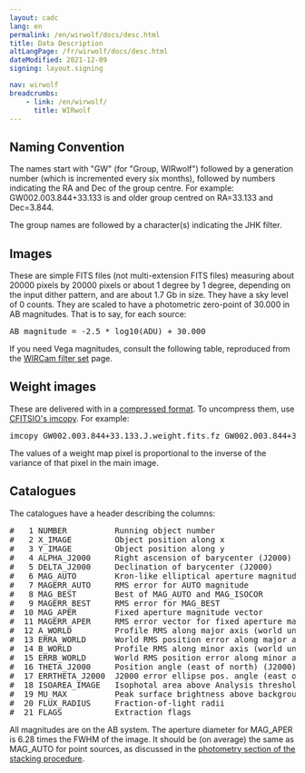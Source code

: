 ```yaml
---
layout: cadc
lang: en
permalink: /en/wirwolf/docs/desc.html
title: Data Description
altLangPage: /fr/wirwolf/docs/desc.html
dateModified: 2021-12-09
signing: layout.signing

nav: wirwolf
breadcrumbs:
    - link: /en/wirwolf/
      title: WIRwolf
---
```

<h2>Naming Convention</h2>
<p>
    The names start with "GW" (for
    "Group, WIRwolf") followed by a generation number (which is incremented every
    six months), followed by numbers indicating the RA and Dec of the
    group centre. For example: GW002.003.844+33.133 is and older group
    centred on RA=33.133 and Dec=3.844. 
</p>
<p>
    The group names are followed by a character(s) indicating the JHK filter.
</p>
<h2>Images</h2>
<p>
     These are simple FITS files (not multi-extension FITS files)
     measuring about 20000 pixels by 20000 pixels or about 1 degree by
     1 degree, depending on the input dither pattern, and are about
     1.7 Gb in size. They have a sky level of 0 counts. They are
     scaled to have a photometric zero-point of 30.000 in AB
     magnitudes. That is to say, for each source:
</p>
<pre>
AB_magnitude = -2.5 * log10(ADU) + 30.000
</pre>
<p>
    If you need Vega magnitudes, consult the following table, reproduced from the
    <a href="/en/wirwolf/docs/filt.html">WIRCam filter set</a> page.
</p>
<h2>Weight images</h2>
<p>
    These are delivered with in a <a rel="external" href="https://heasarc.gsfc.nasa.gov/docs/software/fitsio/compression.html">compressed format</a>. To uncompress
    them, use <a rel="external" href="https://heasarc.gsfc.nasa.gov/docs/software/fitsio/cexamples.html">CFITSIO's imcopy</a>. For example:
</p>
<pre>
imcopy GW002.003.844+33.133.J.weight.fits.fz GW002.003.844+33.133.J.weight.fits
</pre>
<p>
    The values of a weight map pixel is proportional to the inverse of
    the variance of that pixel in the main image.
</p>
<h2>Catalogues</h2>
<p>
The catalogues have a header describing the columns:
</p>
<pre>
#   1 NUMBER          Running object number
#   2 X_IMAGE         Object position along x                         [pixel]
#   3 Y_IMAGE         Object position along y                         [pixel]
#   4 ALPHA_J2000     Right ascension of barycenter (J2000)           [deg]
#   5 DELTA_J2000     Declination of barycenter (J2000)               [deg]
#   6 MAG_AUTO        Kron-like elliptical aperture magnitude         [mag]
#   7 MAGERR_AUTO     RMS error for AUTO magnitude                    [mag]
#   8 MAG_BEST        Best of MAG_AUTO and MAG_ISOCOR                 [mag]
#   9 MAGERR_BEST     RMS error for MAG_BEST                          [mag]
#  10 MAG_APER        Fixed aperture magnitude vector                 [mag]
#  11 MAGERR_APER     RMS error vector for fixed aperture mag.        [mag]
#  12 A_WORLD         Profile RMS along major axis (world units)      [deg]
#  13 ERRA_WORLD      World RMS position error along major axis       [pixel]
#  14 B_WORLD         Profile RMS along minor axis (world units)      [deg]
#  15 ERRB_WORLD      World RMS position error along minor axis       [pixel]
#  16 THETA_J2000     Position angle (east of north) (J2000)          [deg]
#  17 ERRTHETA_J2000  J2000 error ellipse pos. angle (east of north)  [deg]
#  18 ISOAREA_IMAGE   Isophotal area above Analysis threshold         [pixel**2]
#  19 MU_MAX          Peak surface brightness above background        [mag * arcsec**(-2)]
#  20 FLUX_RADIUS     Fraction-of-light radii                         [pixel]
#  21 FLAGS           Extraction flags
</pre>
<p>
    All magnitudes are on the AB system. The aperture diameter for
    MAG_APER is 6.28 times the FWHM of the image. It should be (on
    average) the same as MAG_AUTO for point sources, as discussed in 
    the <a href="/en/wirwolf/docs/proc.html#photcal">photometry section of the stacking procedure</a>.
</p>
